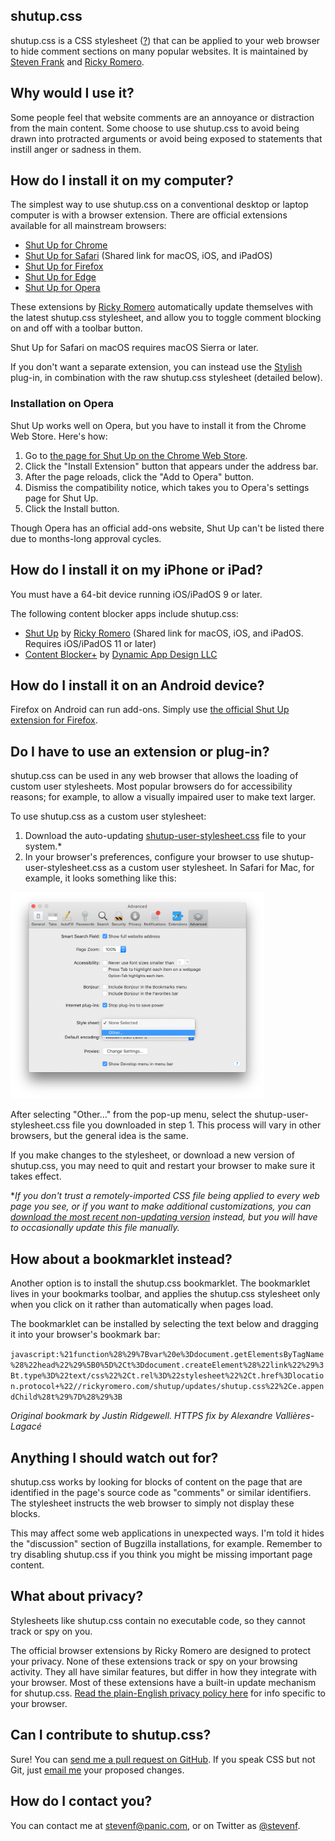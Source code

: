 ## shutup.css

shutup.css is a CSS stylesheet ([?][css-about]) that can be applied to your web browser to hide comment sections on many popular websites. It is maintained by [Steven Frank][site-steven] and [Ricky Romero][site-ricky].

## Why would I use it?

Some people feel that website comments are an annoyance or distraction from the main content. Some choose to use shutup.css to avoid being drawn into protracted arguments or avoid being exposed to statements that instill anger or sadness in them.

## How do I install it on my computer?

The simplest way to use shutup.css on a conventional desktop or laptop computer is with a browser extension. There are official extensions available for all mainstream browsers:

* [Shut Up for Chrome][ext-chrome]
* [Shut Up for Safari][ext-safari] (Shared link for macOS, iOS, and iPadOS)
* [Shut Up for Firefox][ext-firefox]
* [Shut Up for Edge][ext-edge]
* [Shut Up for Opera][ext-opera]

These extensions by [Ricky Romero][site-ricky] automatically update themselves with the latest shutup.css stylesheet, and allow you to toggle comment blocking on and off with a toolbar button.

Shut Up for Safari on macOS requires macOS Sierra or later.

If you don't want a separate extension, you can instead use the [Stylish][stylish-plugin] plug-in, in combination with the raw shutup.css stylesheet (detailed below).

### Installation on Opera

Shut Up works well on Opera, but you have to install it from the Chrome Web Store. Here's how:

1. Go to [the page for Shut Up on the Chrome Web Store][ext-chrome].
2. Click the "Install Extension" button that appears under the address bar.
3. After the page reloads, click the "Add to Opera" button.
4. Dismiss the compatibility notice, which takes you to Opera's settings page for Shut Up.
5. Click the Install button.

Though Opera has an official add-ons website, Shut Up can't be listed there due to months-long approval cycles.

## How do I install it on my iPhone or iPad?

You must have a 64-bit device running iOS/iPadOS 9 or later.

The following content blocker apps include shutup.css:

* [Shut Up][ext-safari] by [Ricky Romero][site-ricky] (Shared link for macOS, iOS, and iPadOS. Requires iOS/iPadOS 11 or later)
* [Content Blocker+][content-blocker-plus] by [Dynamic App Design LLC][site-dynamic-app-design]

## How do I install it on an Android device?

Firefox on Android can run add-ons. Simply use [the official Shut Up extension for Firefox][ext-firefox].

## Do I have to use an extension or plug-in?

shutup.css can be used in any web browser that allows the loading of custom user stylesheets. Most popular browsers do for accessibility reasons; for example, to allow a visually impaired user to make text larger.

To use shutup.css as a custom user stylesheet:

1. Download the auto-updating [shutup-user-stylesheet.css][css-user] file to your system.*
2. In your browser's preferences, configure your browser to use shutup-user-stylesheet.css as a custom user stylesheet. In Safari for Mac, for example, it looks something like this:

<img alt="Safari screenshot" src="docs/safariprefs.png" width="406" />

After selecting "Other..." from the pop-up menu, select the shutup-user-stylesheet.css file you downloaded in step 1. This process will vary in other browsers, but the general idea is the same.

If you make changes to the stylesheet, or download a new version of shutup.css, you may need to quit and restart your browser to make sure it takes effect.

**If you don't trust a remotely-imported CSS file being applied to every web page you see, or if you want to make additional customizations, you can [download the most recent non-updating version][css-main] instead, but you will have to occasionally update this file manually.*

## How about a bookmarklet instead?

Another option is to install the shutup.css bookmarklet. The bookmarklet lives in your bookmarks toolbar, and applies the shutup.css stylesheet only when you click on it rather than automatically when pages load.

The bookmarklet can be installed by selecting the text below and dragging it into your browser's bookmark bar:

`javascript:%21function%28%29%7Bvar%20e%3Ddocument.getElementsByTagName%28%22head%22%29%5B0%5D%2Ct%3Ddocument.createElement%28%22link%22%29%3Bt.type%3D%22text/css%22%2Ct.rel%3D%22stylesheet%22%2Ct.href%3Dlocation.protocol+%22//rickyromero.com/shutup/updates/shutup.css%22%2Ce.appendChild%28t%29%7D%28%29%3B`

*Original bookmark by Justin Ridgewell. HTTPS fix by Alexandre Vallières-Lagacé*

## Anything I should watch out for?

shutup.css works by looking for blocks of content on the page that are identified in the page's source code as "comments" or similar identifiers. The stylesheet instructs the web browser to simply not display these blocks.

This may affect some web applications in unexpected ways. I'm told it hides the "discussion" section of Bugzilla installations, for example. Remember to try disabling shutup.css if you think you might be missing important page content.

## What about privacy?

Stylesheets like shutup.css contain no executable code, so they cannot track or spy on you.

The official browser extensions by Ricky Romero are designed to protect your privacy. None of these extensions track or spy on your browsing activity. They all have similar features, but differ in how they integrate with your browser. Most of these extensions have a built-in update mechanism for shutup.css. [Read the plain-English privacy policy here][ext-privacy] for info specific to your browser.

## Can I contribute to shutup.css?

Sure! You can [send me a pull request on GitHub][css-pull-request]. If you speak CSS but not Git, just [email me][email-steven] your proposed changes.

## How do I contact you?

You can contact me at [stevenf@panic.com][email-steven], or on Twitter as [@stevenf][twitter-steven].



[ext-chrome]: https://chrome.google.com/webstore/detail/oklfoejikkmejobodofaimigojomlfim?hl=en-US&amp;gl=US  (Shut Up on the Chrome Web Store)
[ext-safari]: https://apps.apple.com/app/id1015043880  (Shut Up on the App Store)
[ext-firefox]: https://addons.mozilla.org/en-US/firefox/addon/shut-up-comment-blocker/  (Shut Up at Firefox Add-ons)
[ext-edge]: https://microsoftedge.microsoft.com/addons/detail/giifliakcgfijgkejmenachfdncbpalp  (Shut Up at Edge Add-ons)
[ext-opera]: #installation-on-opera  (Installation on Opera)
[ext-privacy]: https://rickyromero.com/shutup/privacy/  (Shut Up Privacy Policy)

[css-main]: shutup.css  (Main Stylesheet)
[css-user]: shutup-user-stylesheet.css  (User Stylesheet)
[css-about]: https://en.wikipedia.org/wiki/Style_sheet_(web_development)  ("Style sheet" on Wikipedia)
[css-pull-request]: https://github.com/panicsteve/shutup-css/edit/master/shutup.css  (Submit a Pull Request for shutup.css)

[site-steven]: https://stevenf.com  (Steven Frank's personal website)
[site-ricky]: https://rickyromero.com  (Ricky Romero's personal website)
[site-dynamic-app-design]: http://dynamicappdesign.com  (Dynamic App Design LLC)

[email-steven]: mailto:stevenf@panic.com  (Steven Frank's email address)
[twitter-steven]: https://twitter.com/stevenf/  (Steven Frank's Twitter profile)

[content-blocker-plus]: https://apps.apple.com/app/id1040960141  (Content Blocker+)
[stylish-plugin]: https://userstyles.org/  (Stylish Plugin)
